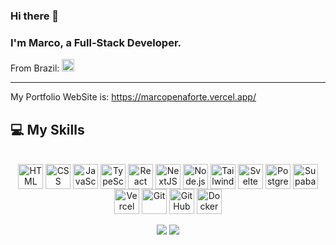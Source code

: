 ### Hi there 👋

<h3>I'm Marco, a Full-Stack Developer.</h3>
From Brazil: <img height = "20em" src="https://em-content.zobj.net/thumbs/120/google/350/flag-brazil_1f1e7-1f1f7.png"/>
<hr>

My Portfolio WebSite is: https://marcopenaforte.vercel.app/

## **💻 My Skills** 

<div style="display: inline_block" align="center">
  <br>
  <img align="center" alt="HTML" height="40" width="40" src="https://cdn.simpleicons.org/html5" />
  <img align="center" alt="CSS" height="40" width="40" src="https://cdn.simpleicons.org/css3" />
  <img align="center" alt="JavaScript" height="40" width="40" src="https://cdn.simpleicons.org/javascript" />
  <img align="center" alt="TypeScript" height="40" width="40" src="https://cdn.simpleicons.org/typescript" />
  <img align="center" alt="React" height="40" width="40" src="https://cdn.simpleicons.org/react" />
  <img align="center" alt="NextJS" height="40" width="40" src="https://cdn.simpleicons.org/nextdotjs" />
  <img align="center" alt="Node.js" height="40" width="40" src="https://cdn.simpleicons.org/nodedotjs" />
  <img align="center" alt="Tailwind CSS" height="40" width="40" src="https://cdn.simpleicons.org/tailwindcss" />
  <img align="center" alt="Svelte" height="40" width="40" src="https://cdn.simpleicons.org/svelte" />
  <img align="center" alt="PostgreSQL" height="40" width="40" src="https://cdn.simpleicons.org/postgresql" />
  <img align="center" alt="Supabase" height="40" width="40" src="https://cdn.simpleicons.org/supabase" />
  <img align="center" alt="Vercel" height="40" width="40" src="https://cdn.simpleicons.org/vercel" />
  <img align="center" alt="Git" height="40" width="40" src="https://cdn.simpleicons.org/git" />
  <img align="center" alt="GitHub" height="40" width="40" src="https://cdn.simpleicons.org/github" />
  <img align="center" alt="Docker" height="40" width="40" src="https://cdn.simpleicons.org/docker" />
  <br>
</div>

<br>

<div align="center"> 
  <a href = "mailto:penafortemarco@gmail.com"><img src="https://img.shields.io/badge/-Gmail-%23333?style=for-the-badge&logo=gmail&logoColor=white" target="_blank"></a>
  <a href="https://www.linkedin.com/in/penafortemarco" target="_blank"><img src="https://img.shields.io/badge/-LinkedIn-%230077B5?style=for-the-badge&logo=linkedin&logoColor=white" target="_blank"></a> 
</div>

